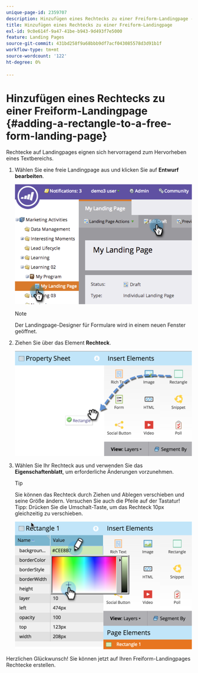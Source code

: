 ```yaml
---
unique-page-id: 2359707
description: Hinzufügen eines Rechtecks zu einer Freiform-Landingpage - Marketo-Dokumente - Produktdokumentation
title: Hinzufügen eines Rechtecks zu einer Freiform-Landingpage
exl-id: 9c0e614f-9a47-41be-b943-9d493f7e5000
feature: Landing Pages
source-git-commit: 431bd258f9a68bbb9df7acf043085578d3d91b1f
workflow-type: tm+mt
source-wordcount: '122'
ht-degree: 0%

---
```


# Hinzufügen eines Rechtecks zu einer Freiform-Landingpage {#adding-a-rectangle-to-a-free-form-landing-page}

Rechtecke auf Landingpages eignen sich hervorragend zum Hervorheben eines Textbereichs.

1. Wählen Sie eine freie Landingpage aus und klicken Sie auf **Entwurf bearbeiten**.

   ![](assets/image2014-9-16-14-3a50-3a51.png)

   >[!NOTE]
   >
   >Der Landingpage-Designer für Formulare wird in einem neuen Fenster geöffnet.

1. Ziehen Sie über das Element **Rechteck**.

   ![](assets/image2015-5-21-14-3a48-3a45.png)

1. Wählen Sie Ihr Rechteck aus und verwenden Sie das **Eigenschaftenblatt**, um erforderliche Änderungen vorzunehmen.

   >[!TIP]
   >
   >Sie können das Rechteck durch Ziehen und Ablegen verschieben und seine Größe ändern. Versuchen Sie auch die Pfeile auf der Tastatur! Tipp: Drücken Sie die Umschalt-Taste, um das Rechteck 10px gleichzeitig zu verschieben.

   ![](assets/image2015-5-21-14-3a50-3a24.png)

Herzlichen Glückwunsch! Sie können jetzt auf Ihren Freiform-Landingpages Rechtecke erstellen.
